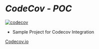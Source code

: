 # *CodeCov - POC*

[![codecov](https://codecov.io/gh/danilovelozo/codecov-test-example/branch/master/graph/badge.svg)](https://codecov.io/gh/danilovelozo/codecov-test-example)

- Sample Project for Codecov Integration

[Codecov.io](codecov.io)


